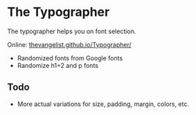 # The Typographer
The typographer helps you on font selection.

Online: [thevangelist.github.io/Typographer/](thevangelist.github.io/Typopgrapher/)

* Randomized fonts from Google fonts
* Randomize h1+2 and p fonts

## Todo
* More actual variations for size, padding, margin, colors, etc.
